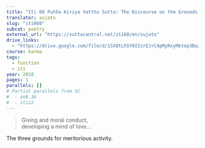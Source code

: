 ```yaml
---
title: "Iti 60 Puñña Kiriya Vatthu Sutta: The Discourse on the Grounds for Making Merit"
translator: sujato
slug: "iti060"
subcat: poetry
external_url: "https://suttacentral.net/iti60/en/sujato"
drive_links:
  - "https://drive.google.com/file/d/1SX8tLhSY0IIzrEJrC4pMyRxyMktep3Ba/view?usp=drivesdk"
course: karma
tags:
  - function
  - iti
year: 2018
pages: 1
parallels: []
# Partial parallels from SC
#  - an8.36
#  - iti22
---
```


> Giving and moral conduct,  
developing a mind of love...

The three grounds for meritorious activity.
